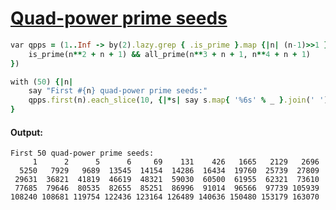 [1]: https://rosettacode.org/wiki/Quad-power_prime_seeds

# [Quad-power prime seeds][1]

```ruby
var qpps = (1..Inf -> by(2).lazy.grep { .is_prime }.map {|n| (n-1)>>1 }.grep {|n|
    is_prime(n**2 + n + 1) && all_prime(n**3 + n + 1, n**4 + n + 1)
})

with (50) {|n|
    say "First #{n} quad-power prime seeds:"
    qpps.first(n).each_slice(10, {|*s| say s.map{ '%6s' % _ }.join(' ') })
}
```

#### Output:
```
First 50 quad-power prime seeds:
     1      2      5      6     69    131    426   1665   2129   2696
  5250   7929   9689  13545  14154  14286  16434  19760  25739  27809
 29631  36821  41819  46619  48321  59030  60500  61955  62321  73610
 77685  79646  80535  82655  85251  86996  91014  96566  97739 105939
108240 108681 119754 122436 123164 126489 140636 150480 153179 163070
```
